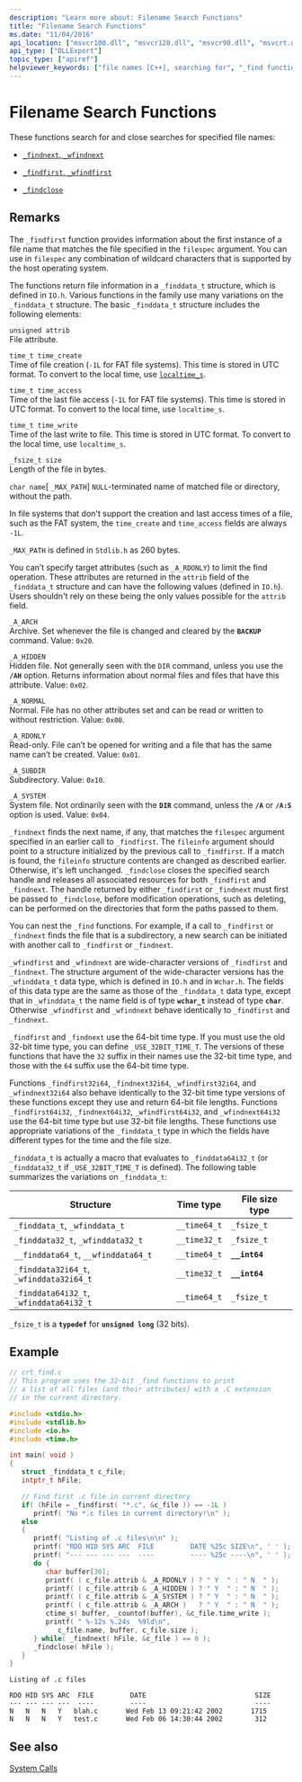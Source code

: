 ```yaml
---
description: "Learn more about: Filename Search Functions"
title: "Filename Search Functions"
ms.date: "11/04/2016"
api_location: ["msvcr100.dll", "msvcr120.dll", "msvcr90.dll", "msvcrt.dll", "msvcr80.dll", "msvcr110.dll", "msvcr110_clr0400.dll"]
api_type: ["DLLExport"]
topic_type: ["apiref"]
helpviewer_keywords: ["file names [C++], searching for", "_find function", "wfind function", "find function", "_wfind function"]
---
```

# Filename Search Functions

These functions search for and close searches for specified file names:

- [`_findnext`, `_wfindnext`](../c-runtime-library/reference/findnext-functions.md)

- [`_findfirst`, `_wfindfirst`](../c-runtime-library/reference/findfirst-functions.md)

- [`_findclose`](../c-runtime-library/reference/findclose.md)

## Remarks

The `_findfirst` function provides information about the first instance of a file name that matches the file specified in the `filespec` argument. You can use in `filespec` any combination of wildcard characters that is supported by the host operating system.

The functions return file information in a `_finddata_t` structure, which is defined in `IO.h`. Various functions in the family use many variations on the `_finddata_t` structure. The basic `_finddata_t` structure includes the following elements:

`unsigned attrib`\
File attribute.

`time_t time_create`\
Time of file creation (`-1L` for FAT file systems). This time is stored in UTC format. To convert to the local time, use [`localtime_s`](../c-runtime-library/reference/localtime-s-localtime32-s-localtime64-s.md).

`time_t time_access`\
Time of the last file access (`-1L` for FAT file systems). This time is stored in UTC format. To convert to the local time, use `localtime_s`.

`time_t time_write`\
Time of the last write to file. This time is stored in UTC format. To convert to the local time, use `localtime_s`.

`_fsize_t size`\
Length of the file in bytes.

`char name`[ `_MAX_PATH`]
`NULL`-terminated name of matched file or directory, without the path.

In file systems that don't support the creation and last access times of a file, such as the FAT system, the `time_create` and `time_access` fields are always `-1L`.

`_MAX_PATH` is defined in `Stdlib.h` as 260 bytes.

You can’t specify target attributes (such as `_A_RDONLY`) to limit the find operation. These attributes are returned in the `attrib` field of the `_finddata_t` structure and can have the following values (defined in `IO.h`). Users shouldn't rely on these being the only values possible for the `attrib` field.

`_A_ARCH`\
Archive. Set whenever the file is changed and cleared by the **`BACKUP`** command. Value: `0x20`.

`_A_HIDDEN`\
Hidden file. Not generally seen with the `DIR` command, unless you use the **`/AH`** option. Returns information about normal files and files that have this attribute. Value: `0x02`.

`_A_NORMAL`\
Normal. File has no other attributes set and can be read or written to without restriction. Value: `0x00`.

`_A_RDONLY`\
Read-only. File can’t be opened for writing and a file that has the same name can’t be created. Value: `0x01`.

`_A_SUBDIR`\
Subdirectory. Value: `0x10`.

`_A_SYSTEM`\
System file. Not ordinarily seen with the **`DIR`** command, unless the **`/A`** or **`/A:S`** option is used. Value: `0x04`.

`_findnext` finds the next name, if any, that matches the `filespec` argument specified in an earlier call to `_findfirst`. The `fileinfo` argument should point to a structure initialized by the previous call to `_findfirst`. If a match is found, the `fileinfo` structure contents are changed as described earlier. Otherwise, it's left unchanged. `_findclose` closes the specified search handle and releases all associated resources for both `_findfirst` and `_findnext`. The handle returned by either `_findfirst` or `_findnext` must first be passed to `_findclose`, before modification operations, such as deleting, can be performed on the directories that form the paths passed to them.

You can nest the `_find` functions. For example, if a call to `_findfirst` or `_findnext` finds the file that is a subdirectory, a new search can be initiated with another call to `_findfirst` or `_findnext`.

`_wfindfirst` and `_wfindnext` are wide-character versions of `_findfirst` and `_findnext`. The structure argument of the wide-character versions has the `_wfinddata_t` data type, which is defined in `IO.h` and in `Wchar.h`. The fields of this data type are the same as those of the `_finddata_t` data type, except that in `_wfinddata_t` the name field is of type **`wchar_t`** instead of type **`char`**. Otherwise `_wfindfirst` and `_wfindnext` behave identically to `_findfirst` and `_findnext`.

`_findfirst` and `_findnext` use the 64-bit time type. If you must use the old 32-bit time type, you can define `_USE_32BIT_TIME_T`. The versions of these functions that have the `32` suffix in their names use the 32-bit time type, and those with the `64` suffix use the 64-bit time type.

Functions `_findfirst32i64`, `_findnext32i64`, `_wfindfirst32i64`, and `_wfindnext32i64` also behave identically to the 32-bit time type versions of these functions except they use and return 64-bit file lengths. Functions `_findfirst64i32`, `_findnext64i32`, `_wfindfirst64i32`, and `_wfindnext64i32` use the 64-bit time type but use 32-bit file lengths. These functions use appropriate variations of the `_finddata_t` type in which the fields have different types for the time and the file size.

`_finddata_t` is actually a macro that evaluates to `_finddata64i32_t` (or `_finddata32_t` if `_USE_32BIT_TIME_T` is defined). The following table summarizes the variations on `_finddata_t`:

|Structure|Time type|File size type|
|---------------|---------------|--------------------|
|`_finddata_t`, `_wfinddata_t`|`__time64_t`|`_fsize_t`|
|`_finddata32_t`, `_wfinddata32_t`|`__time32_t`|`_fsize_t`|
|`__finddata64_t`, `__wfinddata64_t`|`__time64_t`|**`__int64`**|
|`_finddata32i64_t`, `_wfinddata32i64_t`|`__time32_t`|**`__int64`**|
|`_finddata64i32_t`, `_wfinddata64i32_t`|`__time64_t`|`_fsize_t`|

`_fsize_t` is a **`typedef`** for **`unsigned long`** (32 bits).

## Example

```c
// crt_find.c
// This program uses the 32-bit _find functions to print
// a list of all files (and their attributes) with a .C extension
// in the current directory.

#include <stdio.h>
#include <stdlib.h>
#include <io.h>
#include <time.h>

int main( void )
{
   struct _finddata_t c_file;
   intptr_t hFile;

   // Find first .c file in current directory
   if( (hFile = _findfirst( "*.c", &c_file )) == -1L )
      printf( "No *.c files in current directory!\n" );
   else
   {
      printf( "Listing of .c files\n\n" );
      printf( "RDO HID SYS ARC  FILE         DATE %25c SIZE\n", ' ' );
      printf( "--- --- --- ---  ----         ---- %25c ----\n", ' ' );
      do {
         char buffer[30];
         printf( ( c_file.attrib & _A_RDONLY ) ? " Y  " : " N  " );
         printf( ( c_file.attrib & _A_HIDDEN ) ? " Y  " : " N  " );
         printf( ( c_file.attrib & _A_SYSTEM ) ? " Y  " : " N  " );
         printf( ( c_file.attrib & _A_ARCH )   ? " Y  " : " N  " );
         ctime_s( buffer, _countof(buffer), &c_file.time_write );
         printf( " %-12s %.24s  %9ld\n",
            c_file.name, buffer, c_file.size );
      } while( _findnext( hFile, &c_file ) == 0 );
      _findclose( hFile );
   }
}
```

```Output
Listing of .c files

RDO HID SYS ARC  FILE         DATE                           SIZE
--- --- --- ---  ----         ----                           ----
N   N   N   Y   blah.c       Wed Feb 13 09:21:42 2002       1715
N   N   N   Y   test.c       Wed Feb 06 14:30:44 2002        312
```

## See also

[System Calls](../c-runtime-library/system-calls.md)
